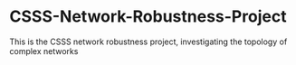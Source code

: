 CSSS-Network-Robustness-Project
===============================
This is the CSSS network robustness project, investigating the topology of complex networks
